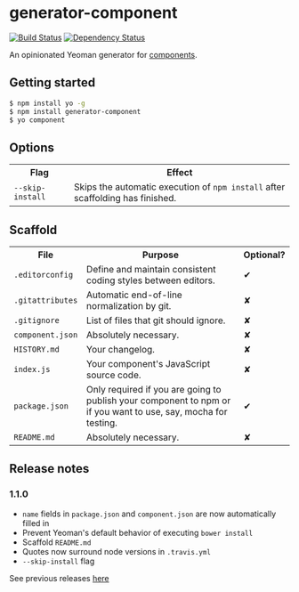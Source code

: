 # generator-component

[![Build Status](https://secure.travis-ci.org/KenanY/generator-component.png?branch=master)](https://travis-ci.org/KenanY/generator-component)
[![Dependency Status](https://gemnasium.com/KenanY/generator-component.png)](https://gemnasium.com/KenanY/generator-component)

An opinionated Yeoman generator for [components](https://github.com/component).

## Getting started

``` bash
$ npm install yo -g
$ npm install generator-component
$ yo component
```

## Options

<table>
  <tr>
    <th>Flag</th>
    <th>Effect</th>
  </tr>
  <tr>
    <td><code>--skip-install</code></td>
    <td>Skips the automatic execution of <code>npm install</code> after scaffolding has finished.</td>
  </tr>
</table>

## Scaffold

<table>
  <tr>
    <th>File</th>
    <th>Purpose</th>
    <th>Optional?</th>
  </tr>
  <tr>
    <td><code>.editorconfig</code></td>
    <td>Define and maintain consistent coding styles between editors.</td>
    <td>✔</td>
  </tr>
  <tr>
    <td><code>.gitattributes</code></td>
    <td>Automatic end-of-line normalization by git.</td>
    <td>✘</td>
  </tr>
  <tr>
    <td><code>.gitignore</code></td>
    <td>List of files that git should ignore.</td>
    <td>✘</td>
  </tr>
  <tr>
    <td><code>component.json</code></td>
    <td>Absolutely necessary.</td>
    <td>✘</td>
  </tr>
  <tr>
    <td><code>HISTORY.md</code></td>
    <td>Your changelog.</td>
    <td>✘</td>
  </tr>
  <tr>
    <td><code>index.js</code></td>
    <td>Your component's JavaScript source code.</td>
    <td>✘</td>
  </tr>
  <tr>
    <td><code>package.json</code></td>
    <td>Only required if you are going to publish your component to npm or if you want to use, say, mocha for testing.</td>
    <td>✔</td>
  </tr>
  <tr>
    <td><code>README.md</code></td>
    <td>Absolutely necessary.</td>
    <td>✘</td>
  </tr>
</table>

## Release notes

### 1.1.0

- `name` fields in `package.json` and `component.json` are now automatically filled in
- Prevent Yeoman's default behavior of executing `bower install`
- Scaffold `README.md`
- Quotes now surround node versions in `.travis.yml`
- `--skip-install` flag

See previous releases [here](https://github.com/KenanY/generator-component/wiki/Changelog)